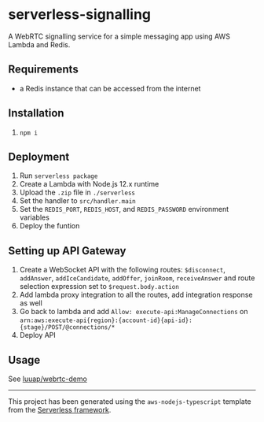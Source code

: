 # serverless-signalling

A WebRTC signalling service for a simple messaging app using AWS Lambda and Redis. 

## Requirements
- a Redis instance that can be accessed from the internet

## Installation
1. `npm i`

## Deployment
1. Run `serverless package`
2. Create a Lambda with Node.js 12.x runtime
3. Upload the `.zip` file in `./serverless`
4. Set the handler to `src/handler.main`
5. Set the `REDIS_PORT`, `REDIS_HOST`, and `REDIS_PASSWORD` environment variables
6. Deploy the funtion

## Setting up API Gateway
1. Create a WebSocket API with the following routes: `$disconnect`, `addAnswer`, `addIceCandidate`, `addOffer`, `joinRoom`, `receiveAnswer` and route selection expression set to `$request.body.action`
2. Add lambda proxy integration to all the routes, add integration response as well
3. Go back to lambda and add `Allow: execute-api:ManageConnections` on `arn:aws:execute-api{region}:{account-id}{api-id}:{stage}/POST/@connections/*`
4. Deploy API

## Usage
See [luuap/webrtc-demo](https://github.com/luuap/webrtc-demo)

---

This project has been generated using the `aws-nodejs-typescript` template from the [Serverless framework](https://www.serverless.com/).